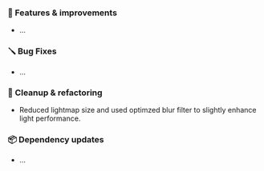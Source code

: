 ### 🚀 Features & improvements

- ...

### 🪛 Bug Fixes

- ...

### 🧽 Cleanup & refactoring

- Reduced lightmap size and used optimzed blur filter to slightly enhance light performance.

### 📦 Dependency updates

- ...